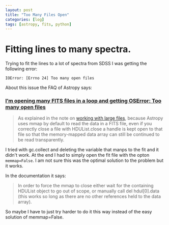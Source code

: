 ```yaml
---
layout: post
title: "Too Many Files Open"
categories: [log]
tags: [astropy, fits, python]
---
```



# Fitting lines to many spectra. 

Trying to fit the lines to a lot of spectra from SDSS I was getting the following error:

`IOError: [Errno 24] Too many open files`

About this issue the FAQ of Astropy says:

### [I’m opening many FITS files in a loop and getting OSError: Too many open files](http://docs.astropy.org/en/stable/io/fits/appendix/faq.html#i-m-opening-many-fits-files-in-a-loop-and-getting-oserror-too-many-open-files)

> As explained in the note on [working with large files](http://docs.astropy.org/en/stable/io/fits/index.html#fits-large-files), because Astropy uses mmap by default to read the data in a FITS file, even if you correctly close a file with HDUList.close a handle is kept open to that file so that the memory-mapped data array can still be continued to be read transparently.


I tried with gc.collect and deleting the variable that manps to the fit and it didn't work. At the end I had to simply open the fit file with the opton `memmap=False`. I am not sure this was the optimal solution to the problem but it works. 


In the documentation it says:

> In order to force the mmap to close either wait for the containing HDUList object to go out of scope, or manually call del hdul[0].data (this works so long as there are no other references held to the data array).



So maybe I have to just try harder to do it this way instead of the easy solution of memmap=False. 


